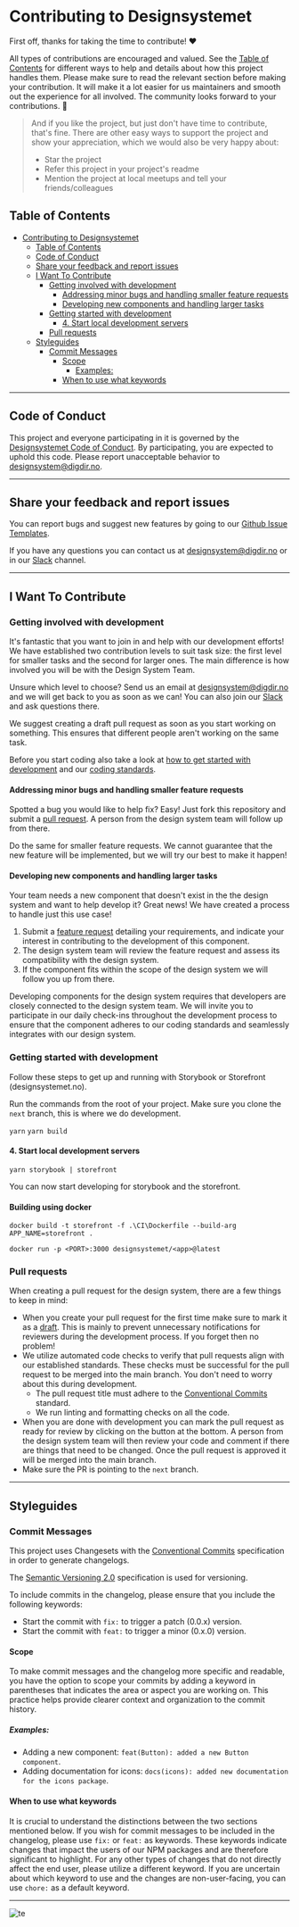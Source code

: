 # Contributing to Designsystemet

First off, thanks for taking the time to contribute! ❤️

All types of contributions are encouraged and valued. See the [Table of Contents](#table-of-contents) for different ways to help and details about how this project handles them. Please make sure to read the relevant section before making your contribution. It will make it a lot easier for us maintainers and smooth out the experience for all involved. The community looks forward to your contributions. 🎉

> And if you like the project, but just don't have time to contribute, that's fine. There are other easy ways to support the project and show your appreciation, which we would also be very happy about:
>
> - Star the project
> - Refer this project in your project's readme
> - Mention the project at local meetups and tell your friends/colleagues

## Table of Contents

- [Contributing to Designsystemet](#contributing-to-designsystemet)
  - [Table of Contents](#table-of-contents)
  - [Code of Conduct](#code-of-conduct)
  - [Share your feedback and report issues](#share-your-feedback-and-report-issues)
  - [I Want To Contribute](#i-want-to-contribute)
    - [Getting involved with development](#getting-involved-with-development)
      - [Addressing minor bugs and handling smaller feature requests](#addressing-minor-bugs-and-handling-smaller-feature-requests)
      - [Developing new components and handling larger tasks](#developing-new-components-and-handling-larger-tasks)
    - [Getting started with development](#getting-started-with-development)
      - [4. Start local development servers](#4-start-local-development-servers)
    - [Pull requests](#pull-requests)
  - [Styleguides](#styleguides)
    - [Commit Messages](#commit-messages)
      - [Scope](#scope)
        - [Examples:](#examples)
      - [When to use what keywords](#when-to-use-what-keywords)

---

## Code of Conduct

This project and everyone participating in it is governed by the
[Designsystemet Code of Conduct](./CODE_OF_CONDUCT.md).
By participating, you are expected to uphold this code. Please report unacceptable behavior
to <designsystem@digdir.no>.

---

## Share your feedback and report issues

You can report bugs and suggest new features by going to our [Github Issue Templates](https://github.com/digdir/designsystemet/issues/new/choose).

If you have any questions you can contact us at <designsystem@digdir.no> or in our [Slack](https://join.slack.com/t/designsystemet/shared_invite/zt-2438eotl3-a4266Vd2IeqMWO8TBw5PrQ) channel.

---

## I Want To Contribute

### Getting involved with development

It's fantastic that you want to join in and help with our development efforts!
We have established two contribution levels to suit task size: the first level for smaller tasks and the second for larger ones. The main difference is how involved you will be with the Design System Team.

Unsure which level to choose? Send us an email at <designsystem@digdir.no> and we will get back to you as soon as we can!
You can also join our [Slack](https://join.slack.com/t/designsystemet/shared_invite/zt-2438eotl3-a4266Vd2IeqMWO8TBw5PrQ) and ask questions there.

We suggest creating a draft pull request as soon as you start working on something. This ensures that different people aren't working on the same task.

Before you start coding also take a look at [how to get started with development](#getting-started-with-development) and our [coding standards](#how-to-write-and-structure-your-code).

#### Addressing minor bugs and handling smaller feature requests

Spotted a bug you would like to help fix? Easy! Just fork this repository and submit a [pull request](#pull-requests).
A person from the design system team will follow up from there.

Do the same for smaller feature requests. We cannot guarantee that the new feature will be implemented, but we will try our best to make it happen!

#### Developing new components and handling larger tasks

Your team needs a new component that doesn't exist in the the design system and want to help develop it?
Great news! We have created a process to handle just this use case!

1. Submit a [feature request](https://github.com/digdir/designsystemet/issues/new/choose) detailing your requirements, and indicate your interest in contributing to the development of this component.
2. The design system team will review the feature request and assess its compatibility with the design system.
3. If the component fits within the scope of the design system we will follow you up from there.

Developing components for the design system requires that developers are closely connected to the design system team. We will invite you to participate in our daily check-ins throughout the development process to ensure that the component adheres to our coding standards and seamlessly integrates with our design system.

### Getting started with development

Follow these steps to get up and running with Storybook or Storefront (designsystemet.no).

Run the commands from the root of your project. Make sure you clone the `next` branch, this is where we do development.

`yarn`
`yarn build`

#### 4. Start local development servers

`yarn storybook | storefront`

You can now start developing for storybook and the storefront.

#### Building using docker

`docker build -t storefront -f .\CI\Dockerfile --build-arg APP_NAME=storefront .`

`docker run -p <PORT>:3000 designsystemet/<app>@latest`

### Pull requests

When creating a pull request for the design system, there are a few things to keep in mind:

- When you create your pull request for the first time make sure to mark it as a [draft](https://github.blog/2019-02-14-introducing-draft-pull-requests/). This is mainly to prevent unnecessary notifications for reviewers during the development process. If you forget then no problem!
- We utilize automated code checks to verify that pull requests align with our established standards. These checks must be successful for the pull request to be merged into the main branch. You don't need to worry about this during development.
  - The pull request title must adhere to the [Conventional Commits](https://www.conventionalcommits.org/en/v1.0.0/) standard.
  - We run linting and formatting checks on all the code.
- When you are done with development you can mark the pull request as ready for review by clicking on the button at the bottom. A person from the design system team will then review your code and comment if there are things that need to be changed. Once the pull request is approved it will be merged into the main branch.
- Make sure the PR is pointing to the `next` branch.

---

## Styleguides

### Commit Messages

This project uses Changesets with the [Conventional Commits](https://www.conventionalcommits.org/en/v1.0.0/)
specification in order to generate changelogs.

The [Semantic Versioning 2.0](https://semver.org/) specification is used for versioning.

To include commits in the changelog, please ensure that you include the following keywords:

- Start the commit with `fix:` to trigger a patch (0.0.x) version.
- Start the commit with `feat:` to trigger a minor (0.x.0) version.

#### Scope

To make commit messages and the changelog more specific and readable, you have the option to scope your commits by adding a keyword in parentheses that indicates the area or aspect you are working on. This practice helps provide clearer context and organization to the commit history.

##### Examples:

- Adding a new component: `feat(Button): added a new Button component`.
- Adding documentation for icons: `docs(icons): added new documentation for the icons package`.

#### When to use what keywords

It is crucial to understand the distinctions between the two sections mentioned below. If you wish for commit messages to be included in the changelog, please use `fix:` or `feat:` as keywords. These keywords indicate changes that impact the users of our NPM packages and are therefore significant to highlight. For any other types of changes that do not directly affect the end user, please utilize a different keyword. If you are uncertain about which keyword to use and the changes are non-user-facing, you can use `chore:` as a default keyword.

---

![te](https://i.imgur.com/Uw0qA1O.png)
